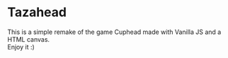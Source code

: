 # Tazahead
This is a simple remake of the game Cuphead made with Vanilla JS and a HTML canvas.  
Enjoy it :)
